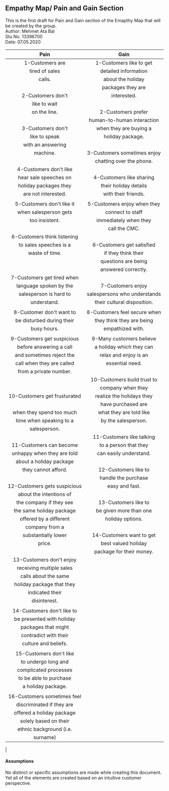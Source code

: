 ## Empathy Map/ Pain and Gain Section

This is the first draft for Pain and Gain section of the Emapthy Map that 
will be created by the group.   
Author: Mehmet Ata Bal   
Stu No. 13396700   
Date: 07.05.2020   

| Pain                          |Gain                             |
| :----------------------------:|:-------------------------------:|
|  1-Customers are              |  1-Customers like to get        |
|    tired of sales             |    detailed information         |
|    calls.                     |    about the holiday            |
|                               |    packages they are            |  
|  2-Customers don't            |    interested.                  |
|    like to wait               |                                 |
|    on the line.               |  2-Customers prefer             |  
|                               |    human-to-human interaction   |  
|  3-Customers don't            |    when they are buying a       |      
|    like to speak              |    holiday package.             |  
|    with an answering          |                                 |  
|    machine.                   |  3-Customers sometimes enjoy    |  
|                               |    chatting over the phone.     |  
|  4-Customers don't like       |                                 |      
|    hear sale speeches on      |  4-Customers like sharing       |     
|    holiday packages they      |    their holiday details        |  
|   are not interested.         |    with their friends.          |  
|                               |                                 |
|  5-Customers don't like it    |  5-Customers enjoy when they    |  
|    when salesperson gets      |    connect to staff             |  
|    too insistent.             |    immediately when they        |  
|                               |    call the CMC.                |  
|  6-Customers think listening  |                                 |  
|    to sales speeches is a     |  6-Customers get satisfied      |  
|    waste of time.             |    if they think their          |  
|                               |    questions are being          |  
|                               |    answered correctly.          |  
|  7-Customers get tired when   |                                 |  
|    language spoken by the     |  7-Customers enjoy              |  
|    salesperson is hard to     |    salespersons who understands |  
|    understand.                |    their cultural disposition.  |                 
|                               |                                 |  
|  8-Customer don't want to     |  8-Customers feel secure when   |  
|    be disturbed during their  |    they think they are being    |  
|    busy hours.                |    empathized with.             |  
|                               |                                 |  
|  9-Customers get suspicious   |  9-Many customers believe       |  
|    before answering a call    |    a holiday which they can     |  
|    and sometimes reject the   |    relax and enjoy is an        |  
|    call when they are called  |    essential need.              |  
|    from a private number.     |                                 |  
|                               |  10-Customers build trust to    |  
|                               |     company when they           |  
|  10-Customers get frusturated |     realize the holidays they   |  
|                               |     have purchased are          |  
|     when they spend too much  |     what they are told like     |  
|     time when speaking to a   |     by the salesperson.         |  
|     salesperson.              |                                 |  
|                               |  11-Customers like talking      |  
|  11-Customers can become      |     to a person that they       |  
|     unhappy when they are told|     can easily understand.      |      
|     about a holiday package   |                                 |  
|     they cannot afford.       |  12-Customers like to           |  
|                               |     handle the purchase         |  
|  12-Customers gets suspicious |     easy and fast.              |  
|     about the intentions of   |                                 |  
|     the company if they see   |  13-Customers like to           |  
|     the same holiday package  |     be given more than one      |  
|     offered by a different    |     holiday options.            |  
|     company from a            |                                 |  
|     substantially lower       |  14-Customers want to get       |  
|     price.                    |     best valued holiday         |  
|                               |     package for their money.    |  
|  13-Customers don't enjoy     |                                 |  
|     receiving multiple sales  |                                 |  
|     calls about the same      |                                 |  
|     holiday package that they |                                 |  
|     indicated their           |                                 |  
|     disinterest.              |                                 |  
|                               |                                 |  
| 14-Customers don't like to    |                                 |      
|    be presented with holiday  |                                 |  
|    packages that might        |                                 |  
|    contradict with their      |                                 |  
|    culture and beliefs.       |                                 |  
|                               |                                 |  
| 15-Customers don't like       |                                 |      
|    to undergo long and        |                                 |  
|    complicated processes      |                                 |      
|    to be able to purchase     |                                 |  
|    a holiday package.         |                                 |  
|                               |                                 |  
| 16-Customers sometimes feel   |                                 |  
|    discriminated if they are  |                                 |      
|    offered a holiday package  |                                 |  
|    solely based on their      |                                 |  
|    ethnic background (i.e.    |                                 |      
|    surname)                   |                                 |      
|     





#### Assumptions
No distinct or specific assumptions are made while creating this document. Yet all of the elements are
created based on an intuitive customer perspective.